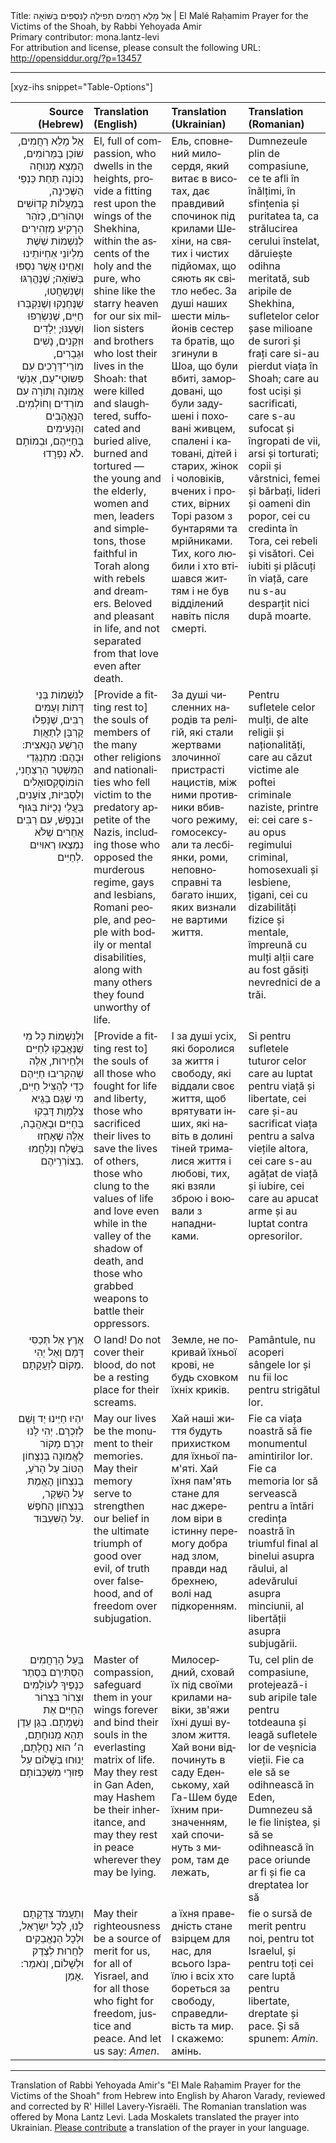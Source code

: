 <html>
<head></head>
<body>
Title: ‏אֵל מָלֵא רַחֲמִים תְפִילָה לַנִּסְפִּים בַּשּׁוֹאָה | El Malé Raḥamim Prayer for the Victims of the Shoah, by Rabbi Yehoyada Amir<br />
Primary contributor: mona.lantz-levi<br />
For attribution and license, please consult the following URL: <a href="http://opensiddur.org/?p=13457">http://opensiddur.org/?p=13457</a>
<p />
<hr />

[xyz-ihs snippet="Table-Options"]<table style="margin-left: auto; margin-right: auto;" class="draggable">
<thead><tr><th id="x" style="text-align: right;">Source (Hebrew)</th><th style="text-align: left;">Translation (English)</th><th style="text-align: left;">Translation (Ukrainian)</th><th style="text-align: left;">Translation (Romanian)</th></tr></thead>
<tbody>
<tr><td style="vertical-align:top;">
<div class="liturgy" lang="he" style="text-align: right;">
אֵל מָלֵא רַחֲמִים, 
שׁוֹכֵן בַּמְּרוֹמִים, 
הַמְצֵא מְנוּחָה נְכוֹנָה תַּחַת כַּנְפֵי הַשְּׁכִינָה, 
בְּמַעֲלוֹת קְדוֹשִׁים וּטְהוֹרִים, 
כְּזֹהַר הָרָקִיעַ מַזְהִירִים 
לְנִשְׁמוֹת שֵׁשֶׁת מִלְיוֹנֵי אַחְיוֹתֵינוּ וְאַחֵינוּ 
אֲשֶׁר נִסְפּוּ בַּשּׁוֹאָה; 
שֶׁנֶּהֱרְגּוּ וְשֶׁנִשְחֲטוּ, 
שֶׁנֶּחְנֶקוּ וְשֶׁנִקְבְּרוּ חַיִּים, 
שֶׁנִּשְׂרְפוּ וְשֶׁעֻנּוּ; 
יְלָדִים וּזְקֵנִים, 
נָשִׁים וּגְבָרִים, 
מוֹרֵי־דְּרָכִים עִם פְּשוּטֵי־עַם, 
אַנְשֵׁי אֱמוּנָה וְתוֹרָה 
עִם מוֹרְדִים וְחוֹלְמִים. 
הַנֶּאֱהָבִים וְהַנְּעִימִים בְּחַיֵּיהֶם, 
וּבְמוֹתָם לֹא נִפְרָדוּ. 
</span></div></td>

<td style="vertical-align:top;">
<div class="english" lang="en" style="text-align: left;">
El, full of compassion, 
who dwells in the heights, 
provide a fitting rest upon the wings of the Shekhina, 
within the ascents of the holy and the pure, 
who shine like the starry heaven
for our six million sisters and brothers 
who lost their lives in the Shoah: 
that were killed and slaughtered, 
suffocated and buried alive, 
burned and tortured — 
the young and the elderly, 
women and men, 
leaders and simpletons, 
those faithful in Torah 
along with rebels and dreamers. 
Beloved and pleasant in life, 
and not separated from that love even after death.
</div></td>

<td style="vertical-align:top;">
<div class="cyrillic" lang="uk" style="text-align: left;">
Ель, сповнений милосердя, 
який витає в висотах, 
дає правдивий спочинок  під крилами Шехіни, 
на святих і чистих підйомах, 
що сяють як світло небес.
За душі наших шести мільйонів сестер та братів, 
що згинули в Шоа, 
що були вбиті, 
замордовані, 
що були задушені і поховані живцем, 
спалені і катовані, 
дітей і старих, 
жінок і чоловіків, 
вчених і простих, 
вірних Торі разом з бунтарями та мрійниками. 
Тих, кого любили і хто втішався життям 
і не був відділений навіть після смерті.
</span></div></td>

<td style="vertical-align:top;">
<div class="romanian" lang="ro" style="text-align: left;">
Dumnezeule plin de compasiune, ce te afli în înălțimi, 
în sfințenia și puritatea ta, ca strălucirea cerului înstelat, 
dăruiește odihna meritată, sub aripile de Shekhina, 
sufletelor celor șase milioane de surori și frați care si-au pierdut viața în Shoah; 
care au fost uciși și sacrificati, 
care s-au sufocat și îngropati de vii, 
arsi și torturati; 
copii și vârstnici, 
femei și bărbați, 
lideri și oameni din popor, 
cei cu credinta în Tora, 
cei rebeli și visători. 
Cei iubiti și plăcuți în viață, 
care nu s-au desparțit nici după moarte.
</span></div></td></tr>


<tr><td style="vertical-align:top;">
<div class="liturgy" lang="he" style="text-align: right;">
לְנִשְׁמוֹת בְּנֵי דָּתוֹת וְעַמִּים רַבִּים, 
שֶׁנָּפְלוּ קָרְבָּן לְתַאֲוַת הָרֶשַׁע הַנָּאצִית: 
וּבָהֶם: מִתְנַגְּדֵי הַמִּשְׁטָר הָרַצְחָנִי, 
הוֹמוֹסֶקְסוּאָלִים וְלֶסְבִּיּוֹת, 
צוֹעָנִים, 
בַּעֲלֵי נָכֻיּוֹת בְּגוּף וּבְנֶפֶשׁ, 
עִם רַבִּים אֲחֵרִים שֶׁלֹּא נִמְצְאוּ רְאוּיִים לְחַיִּים.  
</span></div></td>

<td style="vertical-align:top;">
<div class="english" lang="en" style="text-align: left;">
[Provide a fitting rest to] the souls of members of the many other religions and nationalities 
who fell victim to the predatory appetite of the Nazis, 
including those who opposed the murderous regime, 
gays and lesbians, 
Romani people, 
and people with bodily or mental disabilities, 
along with many others they found unworthy of life.
</div></td>

<td style="vertical-align:top;">
<div class="cyrillic" lang="uk" style="text-align: left;">
За душі  численних народів та релігій, 
які стали жертвами злочинної пристрасті нацистів, 
між ними противники вбивчого режиму, 
гомосексуали та лесбіянки, 
роми, 
неповносправні  та багато інших, 
яких визнали не вартими життя.
</span></div></td>

<td style="vertical-align:top;">
<div class="romanian" lang="ro" style="text-align: left;">
Pentru sufletele celor mulți, 
de alte religii și naționalități, 
care au căzut victime ale poftei criminale naziste, 
printre ei: cei care s-au opus regimului criminal, 
homosexuali și lesbiene, 
țigani, 
cei cu dizabilități fizice și mentale, 
împreună cu mulți alții care au fost găsiți nevrednici de a trăi.
</span></div></td></tr>


<tr><td style="vertical-align:top;">
<div class="liturgy" lang="he" style="text-align: right;">
וּלְנִשְׁמוֹת כָּל מִי שֶׁנֶּאֱבְקִוּ לְחַיִּים וּלְחֵירוּת, 
אֵלֶּה שֶׁהִקְרִיבוּ חַיֵּיהֶם כְּדֵי לְהַצִּיל חַיִּים, 
מִי שֶׁגַּם בְּגֵיא צַלְמָוֶת דָּבְקוּ בַּחַיִּים וּבָאַהֲבָה, 
אֵלֶּה שֶׁאָחַזוּ בַּשֶּׁלַח וְנִלְחֲמוּ בְּצוֹרְרֵיהֶם.
</span></div></td>

<td style="vertical-align:top;">
<div class="english" lang="en" style="text-align: left;">
[Provide a fitting rest to] the souls of all those who fought for life and liberty, 
those who sacrificed their lives to save the lives of others, 
those who clung to the values of life and love even while in the valley of the shadow of death, 
and those who grabbed weapons to battle their oppressors.
</div></td>

<td style="vertical-align:top;">
<div class="cyrillic" lang="uk" style="text-align: left;">
І за душі усіх, які боролися за життя і свободу, 
які віддали своє життя, щоб врятувати  інших, 
які навіть в долині тіней трималися життя і любові, 
тих, які взяли зброю і воювали з нападниками.
</span></div></td>

<td style="vertical-align:top;">
<div class="romanian" lang="ro" style="text-align: left;">
Si pentru sufletele tuturor celor care au luptat pentru viață și libertate, 
cei care și-au sacrificat viața pentru a salva viețile altora, 
cei care s-au agățat de viață și iubire, 
cei care au apucat arme și au luptat contra opresorilor.
</span></div></td></tr>


<tr><td style="vertical-align:top;">
<div class="liturgy" lang="he" style="text-align: right;">
אֶרֶץ אַל תְּכַסִּי דָּמָם 
וְאַל יְהִי מָקוֹם לְזַעֲקָתָם. 
</span></div></td>

<td style="vertical-align:top;">
<div class="english" lang="en" style="text-align: left;">
O land! Do not cover their blood, 
do not be a resting place for their screams. 
</div></td>

<td style="vertical-align:top;">
<div class="cyrillic" lang="uk" style="text-align: left;">
Земле, не покривай їхньої крові, 
не будь сховком їхніх криків. 
</span></div></td>

<td style="vertical-align:top;">
<div class="romanian" lang="ro" style="text-align: left;">
Pamântule, nu acoperi sângele lor 
și nu fii loc pentru strigătul lor. 
</span></div></td></tr>


<tr><td style="vertical-align:top;">
<div class="liturgy" lang="he" style="text-align: right;">
יִהְיוּ חַיֵּינוּ יַד וָשֵׁם לְזִכְרָם. 
יְהִי לָנוּ זִכְרַם מָקוֹר לֶאֱמוּנָה 
בְּנִצְחוֹן הַטּוֹב עַל הָרֹעַ, 
בְּנִצְחוֹן הָאֱמֶת עַל הַשֶּׁקֶר, 
בְּנִצְחוֹן הַחֹפֶשׁ עַל הַשִּׁעְבּוּד. 
</span></div></td>

<td style="vertical-align:top;">
<div class="english" lang="en" style="text-align: left;">
May our lives be the monument to their memories. 
May their memory serve to strengthen our belief 
in the ultimate triumph of good over evil, 
of truth over falsehood, 
and of freedom over subjugation. 
</div></td>

<td style="vertical-align:top;">
<div class="cyrillic" lang="uk" style="text-align: left;">
Хай наші життя будуть прихистком для їхньої пам'яті. 
Хай їхня пам'ять стане для нас джерелом віри в істинну перемогу добра над злом,  
правди над брехнею, 
волі над підкоренням. 
</span></div></td>

<td style="vertical-align:top;">
<div class="romanian" lang="ro" style="text-align: left;">
Fie ca viața noastră să fie monumentul amintirilor lor. 
Fie ca memoria lor să servească pentru a întări credința noastră 
în triumful final al binelui asupra răului, 
al adevărului asupra minciunii, 
al libertății asupra subjugării. 
</span></div></td></tr>


<tr><td style="vertical-align:top;">
<div class="liturgy" lang="he" style="text-align: right;">
בַּעַל הָרַחֲמִים הַסְתִּירֵם בְּסֵתֶר כְּנָפֶיךָ לְעוֹלָמִים 
וּצְרוֹר בִּצְרוֹר הַחַיִּים אֶת נִשְׁמָתָם. 
בְּגַן עֵדֶן תְּהֵא מְנוּחָתָם, 
ה׳ הוּא נַחֲלָתָם, 
יָנוּחוּ בְּשָׁלוֹם עַל פְּזוּרֵי מִשְׁכְּבוֹתָם 
</span></div></td>

<td style="vertical-align:top;">
<div class="english" lang="en" style="text-align: left;">
Master of compassion, safeguard them in your wings forever 
and bind their souls in the everlasting matrix of life. 
May they rest in Gan Aden, 
may Hashem be their inheritance, 
and may they rest in peace wherever they may be lying. 
</div></td>

<td style="vertical-align:top;">
<div class="cyrillic" lang="uk" style="text-align: left;">
Милосердний, сховай їх під своїми крилами навіки, 
зв'яжи їхні душі вузлом життя. 
Хай вони відпочинуть в саду Еденському, 
хай Га-Шем буде їхним призначенням, 
хай спочинуть з миром, там де лежать, 
</span></div></td>

<td style="vertical-align:top;">
<div class="romanian" lang="ro" style="text-align: left;">
Tu, cel plin de compasiune, protejează-i sub aripile tale pentru totdeauna 
și leagă sufletele lor de veșnicia vieții. 
Fie ca ele să se odihnească în Eden, 
Dumnezeu să le fie liniștea, 
și să se odihnească în pace oriunde ar fi și fie ca dreptatea lor să 
</span></div></td></tr>


<tr><td style="vertical-align:top;">
<div class="liturgy" lang="he" style="text-align: right;">
וְתַעֲמֹד צִדְקָתָם לָנוּ, 
לְכָל יִשְׂרָאֵל, 
וּלְכָל הַנֶאֱבַקִים לְחֵרוּת לְצֶדֶק וּלְשָׁלוֹם, 
וְנֹאמַר: אָמֵן.
</span></div></td>

<td style="vertical-align:top;">
<div class="english" lang="en" style="text-align: left;">
May their righteousness be a source of merit for us, 
for all of Yisrael, 
and for all those who fight for freedom, justice and peace.  
And let us say: <em>Amen</em>. 
</div></td>

<td style="vertical-align:top;">
<div class="cyrillic" lang="uk" style="text-align: left;">
а їхня праведність стане взірцем для нас, 
для всього Ізраїлю і всіх хто бореться за свободу, 
справедливість та мир. 
І скажемо: амінь.
</span></div></td>

<td style="vertical-align:top;">
<div class="romanian" lang="ro" style="text-align: left;">
fie o sursă de merit pentru noi, 
pentru tot Israelul, 
și pentru toți cei care luptă pentru libertate, dreptate și pace. 
Și să spunem: <em>Amin</em>.
</span></div></td>
</tr></tbody></table>

<hr />

Translation of Rabbi Yehoyada Amir's "El Male Raḥamim Prayer for the Victims of the Shoah" from Hebrew into English by Aharon Varady, reviewed and corrected by R' Hillel Lavery-Yisraëli. The Romanian translation was offered by Mona Lantz Levi. Lada Moskalets translated the prayer into Ukrainian. <a href="https://opensiddur.org/contact/">Please contribute</a> a translation of the prayer in your language. 

&nbsp;
</body>
</html>